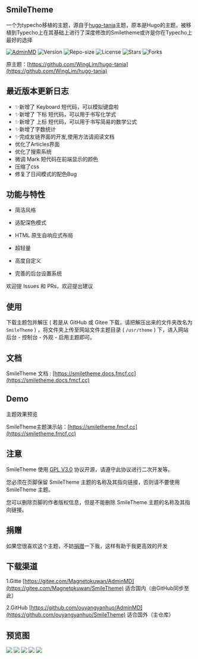 ## SmileTheme

一个为typecho移植的主题，源自于[hugo-tania](https://github.com/WingLim/hugo-tania)主题，原本是Hugo的主题，被移植到Typecho上在其基础上进行了深度修改的Smiletheme或许是你在Typecho上最好的选择

[![AdminMD](https://img.shields.io/badge/Magneto-SmileTheme-brightgreen?style=for-the-badge&logo=github)](https://fmcf.cc/technology/523/)
![Version](https://img.shields.io/badge/Version-1.2.5-critical?style=for-the-badge&logo=gitee)
![Repo-size](https://img.shields.io/github/repo-size/ouyangyanhuo/SmileTheme?style=for-the-badge&logo=google)
![License](https://img.shields.io/github/license/ouyangyanhuo/SmileTheme?style=for-the-badge&logo=twitter)
![Stars](https://img.shields.io/github/stars/ouyangyanhuo/SmileTheme?style=for-the-badge&logo=Instagram)
![Forks](https://img.shields.io/github/forks/ouyangyanhuo/SmileTheme?style=for-the-badge&logo=facebook)

原主题：[https://github.com/WingLim/hugo-tania](https://github.com/WingLim/hugo-tania)

## 最近版本更新日志

- ✨新增了 Keyboard 短代码，可以模拟键盘啦
- ✨新增了 下标 短代码，可以用于书写化学式
- ✨新增了 上标 短代码，可以用于书写简易的数学公式
- ✨新增了字数统计
- ✨完成友链界面的开发,使用方法请阅读文档
- 优化了Articles界面
- 优化了搜索系统
- 微调 Mark 短代码在前端显示的颜色
- 压缩了css
- 修复了日间模式的配色Bug

## 功能与特性

- 简洁风格

- 适配深色模式

- HTML 原生自响应式布局

- 超轻量

- 高度自定义

- 完善的后台设置系统

欢迎提 Issues 和 PRs，欢迎提出建议

## 使用
下载主题包并解压 ( 若是从 GitHub 或 Gitee 下载，请把解压出来的文件夹改名为 `SmileTheme` ) ，将文件夹上传至网站文件主题目录 ( `/usr/theme` ) 下，进入网站后台 - 控制台 - 外观 - 启用主题即可。

## 文档

SmileTheme 文档 : [https://smiletheme.docs.fmcf.cc](https://smiletheme.docs.fmcf.cc)

## Demo

主题效果预览

SmileTheme主题演示站：[https://smiletheme.fmcf.cc](https://smiletheme.fmcf.cc)

## 注意

SmileTheme 使用 [GPL V3.0](https://github.com/ouyangyanhuo/SmileTheme/blob/main/LICENSE) 协议开源，请遵守此协议进行二次开发等。

您必须在页脚保留 SmileTheme 主题的名称及其指向链接，否则请不要使用 SmileTheme 主题。

您可以删除页脚的作者版权信息，但是不能删除 SmileTheme 主题的名称及其指向链接。

## 捐赠

如果您很喜欢这个主题，不妨[捐赠](https://www.verypoor.cn)一下我，这样有助于我更高效的开发

## 下载渠道

1.Gitte [https://gitee.com/Magnetokuwan/AdminMD](https://gitee.com/Magnetokuwan/SmileTheme)  适合国内（由GitHub同步至此）

2.GitHub [https://github.com/ouyangyanhuo/AdminMD](https://github.com/ouyangyanhuo/SmileTheme)  适合国外（主仓库）

## 预览图
![](https://i.loli.net/2021/08/16/nmvW5uVKHChafsd.png)
![](https://i.loli.net/2021/08/16/sARYjilgO9MF2H1.png)
![](https://i.loli.net/2021/08/16/rcXL5KjbueZ6zQp.png)
![](https://i.loli.net/2021/08/16/wLxGjiPm6pZoyBt.png)
![](https://i.loli.net/2021/08/16/Cq1Dymtsur4eTAV.png)

